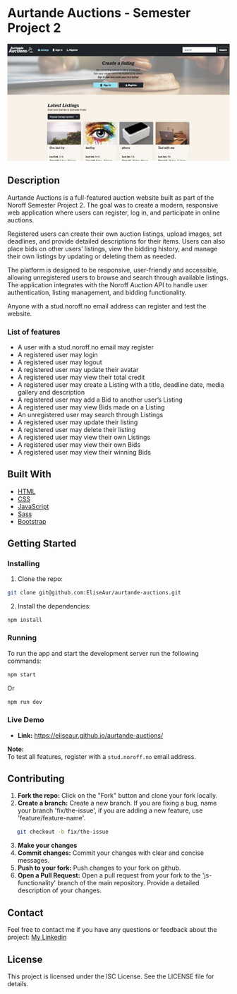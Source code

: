 # Aurtande Auctions - Semester Project 2

![Social media site - Stronger together](images/readme-img-small.jpg)

## Description

Aurtande Auctions is a full-featured auction website built as part of the Noroff Semester Project 2. The goal was to create a modern, responsive web application where users can register, log in, and participate in online auctions. 

Registered users can create their own auction listings, upload images, set deadlines, and provide detailed descriptions for their items. Users can also place bids on other users’ listings, view the bidding history, and manage their own listings by updating or deleting them as needed. 

The platform is designed to be responsive, user-friendly and accessible, allowing unregistered users to browse and search through available listings. The application integrates with the Noroff Auction API to handle user authentication, listing management, and bidding functionality. 

Anyone with a stud.noroff.no email address can register and test the website.

### List of features
- A user with a stud.noroff.no email may register
- A registered user may login
- A registered user may logout
- A registered user may update their avatar
- A registered user may view their total credit
- A registered user may create a Listing with a title, deadline date, media gallery and description
- A registered user may add a Bid to another user’s Listing
- A registered user may view Bids made on a Listing
- An unregistered user may search through Listings
- A registered user may update their listing
- A registered user may delete their listing
- A registered user may view their own Listings
- A registered user may view their own Bids
- A registered user may view their winning Bids


## Built With

- [HTML](https://developer.mozilla.org/en-US/docs/Web/HTML)
- [CSS](https://developer.mozilla.org/en-US/docs/Web/CSS)
- [JavaScript](https://developer.mozilla.org/en-US/docs/Web/JavaScript)
- [Sass](https://sass-lang.com/)
- [Bootstrap](https://getbootstrap.com/)

## Getting Started

### Installing

1. Clone the repo:

```bash
git clone git@github.com:EliseAur/aurtande-auctions.git
```

2. Install the dependencies:

```
npm install
```

### Running

To run the app and start the development server run the following commands:

```bash
npm start
```
Or

```bash
npm run dev
```
### Live Demo

- **Link:** https://eliseaur.github.io/aurtande-auctions/

**Note:**  
To test all features, register with a `stud.noroff.no` email address.

## Contributing

1. **Fork the repo:** Click on the "Fork" button and clone your fork locally.
2. **Create a branch:** Create a new branch. If you are fixing a bug, name your branch 'fix/the-issue', if you are adding a new feature, use 'feature/feature-name'.

```bash
   git checkout -b fix/the-issue
```

3. **Make your changes**
4. **Commit changes:** Commit your changes with clear and concise messages.
5. **Push to your fork:** Push changes to your fork on github.
6. **Open a Pull Request:** Open a pull request from your fork to the 'js-functionality' branch of the main repository. Provide a detailed description of your changes.


## Contact

Feel free to contact me if you have any questions or feedback about the project:
[My Linkedin](https://www.linkedin.com/in/elise-aurtande/)

## License

This project is licensed under the ISC License. See the LICENSE file for details.

